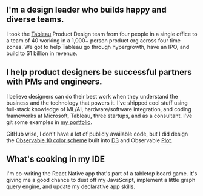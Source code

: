 ## I'm a design leader who builds happy and diverse teams.

I took the [Tableau](https://tableau.com/) Product Design team from four people in a single office to a team of 40 working in a 1,000+ person product org across four
time zones. We got to help Tableau go through hypergrowth, have an IPO, and build to $1 billion in revenue. 

## I help product designers be successful partners with PMs and engineers.

I believe designers can do their best work when they understand the business and the technology that powers it. I've shipped cool 
stuff using full-stack knowledge of ML/AI, hardware/software integration, and coding frameworks at Microsoft, Tableau, three startups,
and as a consultant. I've git some examples in [my portfolio](https://www.portfolio.pettiross.com/). 

GitHub wise, I don't have a lot of publicly available code, but I did design the 
[Observable 10 color scheme](https://www.portfolio.pettiross.com/observable-10) built into 
[D3](https://github.com/d3/d3) and Observable [Plot](https://github.com/observablehq/plot).

## What's cooking in my IDE

I'm co-writing the React Native app that's part of a tabletop board game. It's giving me a good chance to dust off my JavsScript, implement 
a little graph query engine, and update my declarative app skills.
